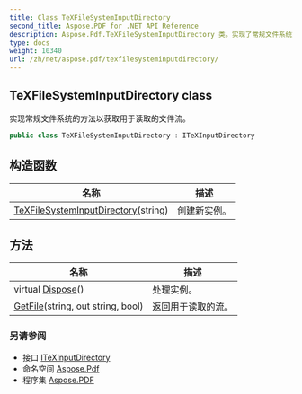 ```yaml
---
title: Class TeXFileSystemInputDirectory
second_title: Aspose.PDF for .NET API Reference
description: Aspose.Pdf.TeXFileSystemInputDirectory 类。实现了常规文件系统方法，以获取文件流进行读取。
type: docs
weight: 10340
url: /zh/net/aspose.pdf/texfilesysteminputdirectory/
---
```

## TeXFileSystemInputDirectory class

实现常规文件系统的方法以获取用于读取的文件流。

```csharp
public class TeXFileSystemInputDirectory : ITeXInputDirectory
```

## 构造函数

| 名称 | 描述 |
| --- | --- |
| [TeXFileSystemInputDirectory](texfilesysteminputdirectory/)(string) | 创建新实例。 |

## 方法

| 名称 | 描述 |
| --- | --- |
| virtual [Dispose](../../aspose.pdf/texfilesysteminputdirectory/dispose/)() | 处理实例。 |
| [GetFile](../../aspose.pdf/texfilesysteminputdirectory/getfile/)(string, out string, bool) | 返回用于读取的流。 |

### 另请参阅

* 接口 [ITeXInputDirectory](../itexinputdirectory/)
* 命名空间 [Aspose.Pdf](../../aspose.pdf/)
* 程序集 [Aspose.PDF](../../)